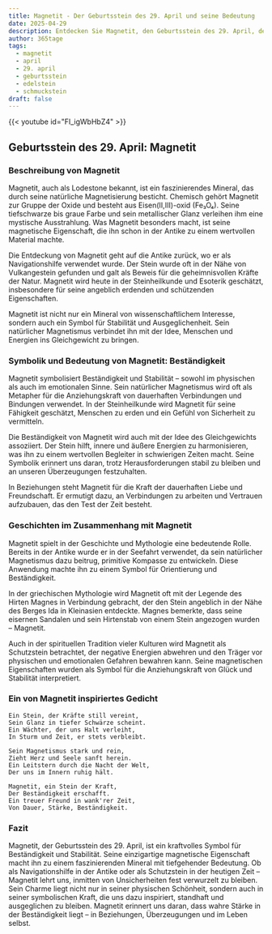 ```yaml
---
title: Magnetit - Der Geburtsstein des 29. April und seine Bedeutung
date: 2025-04-29
description: Entdecken Sie Magnetit, den Geburtsstein des 29. April, der Beständigkeit symbolisiert. Seine Symbolik und Geschichte werden Sie inspirieren.
author: 365tage
tags:
  - magnetit
  - april
  - 29. april
  - geburtsstein
  - edelstein
  - schmuckstein
draft: false
---
```


{{< youtube id="FI_igWbHbZ4" >}}

## Geburtsstein des 29. April: Magnetit

### Beschreibung von Magnetit

Magnetit, auch als Lodestone bekannt, ist ein faszinierendes Mineral, das durch seine natürliche Magnetisierung besticht. Chemisch gehört Magnetit zur Gruppe der Oxide und besteht aus Eisen(II,III)-oxid (Fe₃O₄). Seine tiefschwarze bis graue Farbe und sein metallischer Glanz verleihen ihm eine mystische Ausstrahlung. Was Magnetit besonders macht, ist seine magnetische Eigenschaft, die ihn schon in der Antike zu einem wertvollen Material machte.

Die Entdeckung von Magnetit geht auf die Antike zurück, wo er als Navigationshilfe verwendet wurde. Der Stein wurde oft in der Nähe von Vulkangestein gefunden und galt als Beweis für die geheimnisvollen Kräfte der Natur. Magnetit wird heute in der Steinheilkunde und Esoterik geschätzt, insbesondere für seine angeblich erdenden und schützenden Eigenschaften.

Magnetit ist nicht nur ein Mineral von wissenschaftlichem Interesse, sondern auch ein Symbol für Stabilität und Ausgeglichenheit. Sein natürlicher Magnetismus verbindet ihn mit der Idee, Menschen und Energien ins Gleichgewicht zu bringen.

### Symbolik und Bedeutung von Magnetit: Beständigkeit

Magnetit symbolisiert Beständigkeit und Stabilität – sowohl im physischen als auch im emotionalen Sinne. Sein natürlicher Magnetismus wird oft als Metapher für die Anziehungskraft von dauerhaften Verbindungen und Bindungen verwendet. In der Steinheilkunde wird Magnetit für seine Fähigkeit geschätzt, Menschen zu erden und ein Gefühl von Sicherheit zu vermitteln.

Die Beständigkeit von Magnetit wird auch mit der Idee des Gleichgewichts assoziiert. Der Stein hilft, innere und äußere Energien zu harmonisieren, was ihn zu einem wertvollen Begleiter in schwierigen Zeiten macht. Seine Symbolik erinnert uns daran, trotz Herausforderungen stabil zu bleiben und an unseren Überzeugungen festzuhalten.

In Beziehungen steht Magnetit für die Kraft der dauerhaften Liebe und Freundschaft. Er ermutigt dazu, an Verbindungen zu arbeiten und Vertrauen aufzubauen, das den Test der Zeit besteht.

### Geschichten im Zusammenhang mit Magnetit

Magnetit spielt in der Geschichte und Mythologie eine bedeutende Rolle. Bereits in der Antike wurde er in der Seefahrt verwendet, da sein natürlicher Magnetismus dazu beitrug, primitive Kompasse zu entwickeln. Diese Anwendung machte ihn zu einem Symbol für Orientierung und Beständigkeit.

In der griechischen Mythologie wird Magnetit oft mit der Legende des Hirten Magnes in Verbindung gebracht, der den Stein angeblich in der Nähe des Berges Ida in Kleinasien entdeckte. Magnes bemerkte, dass seine eisernen Sandalen und sein Hirtenstab von einem Stein angezogen wurden – Magnetit.

Auch in der spirituellen Tradition vieler Kulturen wird Magnetit als Schutzstein betrachtet, der negative Energien abwehren und den Träger vor physischen und emotionalen Gefahren bewahren kann. Seine magnetischen Eigenschaften wurden als Symbol für die Anziehungskraft von Glück und Stabilität interpretiert.

### Ein von Magnetit inspiriertes Gedicht

```
Ein Stein, der Kräfte still vereint,  
Sein Glanz in tiefer Schwärze scheint.  
Ein Wächter, der uns Halt verleiht,  
In Sturm und Zeit, er stets verbleibt.  

Sein Magnetismus stark und rein,  
Zieht Herz und Seele sanft herein.  
Ein Leitstern durch die Nacht der Welt,  
Der uns im Innern ruhig hält.  

Magnetit, ein Stein der Kraft,  
Der Beständigkeit erschafft.  
Ein treuer Freund in wank'rer Zeit,  
Von Dauer, Stärke, Beständigkeit.  
```

### Fazit

Magnetit, der Geburtsstein des 29. April, ist ein kraftvolles Symbol für Beständigkeit und Stabilität. Seine einzigartige magnetische Eigenschaft macht ihn zu einem faszinierenden Mineral mit tiefgehender Bedeutung. Ob als Navigationshilfe in der Antike oder als Schutzstein in der heutigen Zeit – Magnetit lehrt uns, inmitten von Unsicherheiten fest verwurzelt zu bleiben. Sein Charme liegt nicht nur in seiner physischen Schönheit, sondern auch in seiner symbolischen Kraft, die uns dazu inspiriert, standhaft und ausgeglichen zu bleiben. Magnetit erinnert uns daran, dass wahre Stärke in der Beständigkeit liegt – in Beziehungen, Überzeugungen und im Leben selbst.